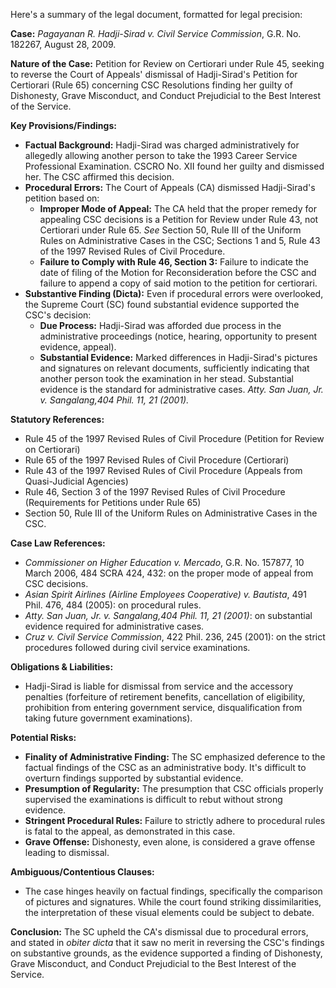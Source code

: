 Here's a summary of the legal document, formatted for legal precision:

**Case:** *Pagayanan R. Hadji-Sirad v. Civil Service Commission*, G.R. No. 182267, August 28, 2009.

**Nature of the Case:** Petition for Review on Certiorari under Rule 45, seeking to reverse the Court of Appeals' dismissal of Hadji-Sirad's Petition for Certiorari (Rule 65) concerning CSC Resolutions finding her guilty of Dishonesty, Grave Misconduct, and Conduct Prejudicial to the Best Interest of the Service.

**Key Provisions/Findings:**

*   **Factual Background:** Hadji-Sirad was charged administratively for allegedly allowing another person to take the 1993 Career Service Professional Examination. CSCRO No. XII found her guilty and dismissed her. The CSC affirmed this decision.
*   **Procedural Errors:** The Court of Appeals (CA) dismissed Hadji-Sirad's petition based on:
    *   **Improper Mode of Appeal:**  The CA held that the proper remedy for appealing CSC decisions is a Petition for Review under Rule 43, not Certiorari under Rule 65.  *See* Section 50, Rule III of the Uniform Rules on Administrative Cases in the CSC; Sections 1 and 5, Rule 43 of the 1997 Revised Rules of Civil Procedure.
    *   **Failure to Comply with Rule 46, Section 3:** Failure to indicate the date of filing of the Motion for Reconsideration before the CSC and failure to append a copy of said motion to the petition for certiorari.
*   **Substantive Finding (Dicta):** Even if procedural errors were overlooked, the Supreme Court (SC) found substantial evidence supported the CSC's decision:
    *   **Due Process:** Hadji-Sirad was afforded due process in the administrative proceedings (notice, hearing, opportunity to present evidence, appeal).
    *   **Substantial Evidence:** Marked differences in Hadji-Sirad's pictures and signatures on relevant documents, sufficiently indicating that another person took the examination in her stead.  Substantial evidence is the standard for administrative cases. *Atty. San Juan, Jr. v. Sangalang,404 Phil. 11, 21 (2001).*

**Statutory References:**

*   Rule 45 of the 1997 Revised Rules of Civil Procedure (Petition for Review on Certiorari)
*   Rule 65 of the 1997 Revised Rules of Civil Procedure (Certiorari)
*   Rule 43 of the 1997 Revised Rules of Civil Procedure (Appeals from Quasi-Judicial Agencies)
*   Rule 46, Section 3 of the 1997 Revised Rules of Civil Procedure (Requirements for Petitions under Rule 65)
*   Section 50, Rule III of the Uniform Rules on Administrative Cases in the CSC.

**Case Law References:**

* *Commissioner on Higher Education v. Mercado*, G.R. No. 157877, 10 March 2006, 484 SCRA 424, 432: on the proper mode of appeal from CSC decisions.
* *Asian Spirit Airlines (Airline Employees Cooperative) v. Bautista*, 491 Phil. 476, 484 (2005): on procedural rules.
* *Atty. San Juan, Jr. v. Sangalang,404 Phil. 11, 21 (2001)*: on substantial evidence required for administrative cases.
* *Cruz v. Civil Service Commission*, 422 Phil. 236, 245 (2001): on the strict procedures followed during civil service examinations.

**Obligations & Liabilities:**

*   Hadji-Sirad is liable for dismissal from service and the accessory penalties (forfeiture of retirement benefits, cancellation of eligibility, prohibition from entering government service, disqualification from taking future government examinations).

**Potential Risks:**

*   **Finality of Administrative Finding:**  The SC emphasized deference to the factual findings of the CSC as an administrative body.  It's difficult to overturn findings supported by substantial evidence.
*   **Presumption of Regularity:** The presumption that CSC officials properly supervised the examinations is difficult to rebut without strong evidence.
*   **Stringent Procedural Rules:** Failure to strictly adhere to procedural rules is fatal to the appeal, as demonstrated in this case.
*   **Grave Offense:** Dishonesty, even alone, is considered a grave offense leading to dismissal.

**Ambiguous/Contentious Clauses:**

* The case hinges heavily on factual findings, specifically the comparison of pictures and signatures. While the court found striking dissimilarities, the interpretation of these visual elements could be subject to debate.

**Conclusion:** The SC upheld the CA's dismissal due to procedural errors, and stated in *obiter dicta* that it saw no merit in reversing the CSC's findings on substantive grounds, as the evidence supported a finding of Dishonesty, Grave Misconduct, and Conduct Prejudicial to the Best Interest of the Service.

